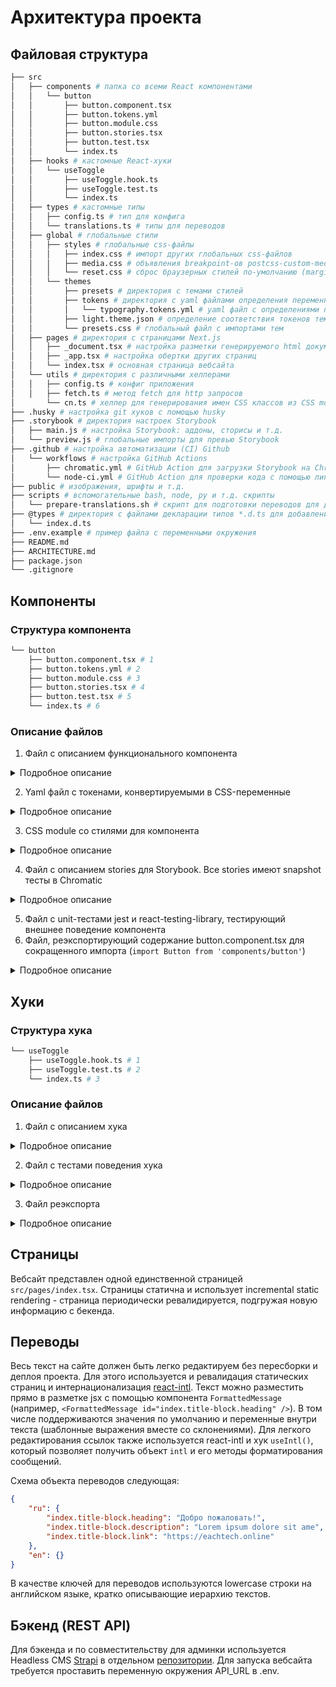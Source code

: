 # Архитектура проекта

## Файловая структура

```bash
├── src
│   ├── components # папка со всеми React компонентами
│   │   └── button
│   │       ├── button.component.tsx
│   │       ├── button.tokens.yml
│   │       ├── button.module.css
│   │       ├── button.stories.tsx
│   │       ├── button.test.tsx
│   │       └── index.ts
│   ├── hooks # кастомные React-хуки
│   │   └── useToggle
│   │       ├── useToggle.hook.ts
│   │       ├── useToggle.test.ts
│   │       └── index.ts
│   ├── types # кастомные типы
│   │   ├── config.ts # тип для конфига
│   │   └── translations.ts # типы для переводов
│   ├── global # глобальные стили
│   │   ├── styles # глобальные css-файлы
│   │   │   ├── index.css # импорт других глобальных css-файлов
│   │   │   ├── media.css # объявления breakpoint-ов postcss-custom-media
│   │   │   └── reset.css # сброс браузерных стилей по-умолчанию (margin, padding)
│   │   └── themes
│   │       ├── presets # директория с темами стилей
│   │       ├── tokens # директория с yaml файлами определения переменных стилей
│   │       │   └── typography.tokens.yml # yaml файл с определениями переменных типографии (шрифты, размеры)
│   │       ├── light.theme.json # определение соответствия токенов теме
│   │       └── presets.css # глобальный файл с импортами тем
│   ├── pages # директория с страницами Next.js
│   │   ├── _document.tsx # настройка разметки генерируемого html документа
│   │   ├── _app.tsx # настройка обертки других страниц
│   │   └── index.tsx # основная страница вебсайта
│   └── utils # директория с различными хелперами
│   │   ├── config.ts # конфиг приложения
│   │   ├── fetch.ts # метод fetch для http запросов
│       └── cn.ts # хелпер для генерирования имен CSS классов из CSS module по BEM
├── .husky # настройка git хуков с помощью husky
├── .storybook # директория настроек Storybook
│   ├── main.js # настройка Storybook: аддоны, сторисы и т.д.
│   └── preview.js # глобальные импорты для превью Storybook
├── .github # настройка автоматизации (CI) Github
│   └── workflows # настройка GitHub Actions
│       ├── chromatic.yml # GitHub Action для загрузки Storybook на Chromatic
│       └── node-ci.yml # GitHub Action для проверки кода с помощью линтеров (yarn lint) и тестов (yarn test)
├── public # изображения, шрифты и т.д.
├── scripts # вспомогательные bash, node, py и т.д. скрипты
│   └── prepare-translations.sh # скрипт для подготовки переводов для деплоя Chromatic
├── @types # директория с файлами декларации типов *.d.ts для добавления типизации, например, библиотекам без поддержки типов
│   └── index.d.ts
├── .env.example # пример файла с переменными окружения
├── README.md
├── ARCHITECTURE.md
├── package.json
└── .gitignore
```

## Компоненты

### Структура компонента

```bash
└── button
    ├── button.component.tsx # 1
    ├── button.tokens.yml # 2
    ├── button.module.css # 3
    ├── button.stories.tsx # 4
    ├── button.test.tsx # 5
    └── index.ts # 6
```

### Описание файлов

1. Файл с описанием функционального компонента

<details>
    <summary>
      Подробное описание
    </summary>

```ts
import React, { ButtonHTMLAttributes, DetailedHTMLProps } from 'react'; // первый импорт всегда React

import { classnames } from '@bem-react/classnames'; // импорт хелпера для комбинирования нескольких класснеймов
import { cn } from 'utils/cn'; // импорт хелпера для генерации класснеймов по методологии BEM из CSS Module файла

import styles from './button.module.css'; // импорт CSS Module

export const cnButton = cn('button', styles); // экспорт хелпера для генерации класснеймов из CSS Module

// типы пропсов компонента - все типы префиксируются T, все пропсы суффиксируются Props
export type TButtonProps = {
    view?: 'primary' | 'secondary';
    size?: 's' | 'm' | 'l';
} & DetailedHTMLProps<
    // помимо наших пропсов, кнопка должна уметь принимать нативные пропсы
    ButtonHTMLAttributes<HTMLButtonElement>,
    HTMLButtonElement
>;

// сам компонент - низкоуровневый, используем forwardRef, для пробрасывания ref нативному  HTML элементу
const Button = React.forwardRef<HTMLButtonElement, TButtonProps>(
    ({ view = 'secondary', size = 'm', className, ...props }, ref) => {
        return (
            <button
                {...props}
                ref={ref}
                // создаем имя класса с помощью БЕМ хелпера и комбинируем с прокидываемым извне
                className={classnames(cnButton({ view, size }), className)}
            />
        );
    },
);

// forwardRef компонентам нужен displayName
Button.displayName = 'Button';

// сам компонент всегда default экспорт из файла
export default Button;
```

</details>

2. Yaml файл с токенами, конвертируемыми в CSS-переменные

<details>
    <summary>
      Подробное описание
    </summary>

```yml
button: # верхний уровень - имя компонента
    padding: # каждый новый уровень добавляет - к имени (`button-padding`)
        value: 8px # само значение переменной
    borderRadius:
        value: 4px;
    size:
        s:
            height: # button-size-s-height
                value: 24px
        m:
            height:
                value: 32px
        l:
            height:
                value: 48px
```

</details>

3. CSS module со стилями для компонента

<details>
  <summary>
    Подробное описание
  </summary>

```css
.button {
    /* сначала идет сам блок */
    display: flex;
    height: var(--button-height);
    align-items: center;
    justify-content: center;
    padding: var(--button-padding);
    border: none;
    border-radius: var(--button-border-radius);
    outline: none;
    transition: transform 0.2s ease-in-out, box-shadow 0.2s ease-in-out;
}

.button:hover {
    /* далее состояния */
    box-shadow: 0 2px 0 0 #000;
    transform: translateY(-2px);
    transition: transform 0.1s ease-in-out, box-shadow 0.1s ease-in-out;
}

.button:focus {
    box-shadow: var(--ring-box-shadow), 0 2px 0 0 #000;
    transform: translateY(-2px);
    transition: transform 0.1s ease-in-out, box-shadow 0.1s ease-in-out;
}

.button:active {
    box-shadow: none;
    transform: none;
}

.button:active:focus {
    box-shadow: var(--ring-box-shadow);
}

.button-text {
    /* элемент */
    color: var(--typography-font-color);
}

.button-text_disabled {
    /* мод элемента */
    color: var(--typography-font-disabled-color);
}

.button_view_primary {
    /* моды блока */
    background-color: var(--color-primary);
    color: #fff;
}

.button_view_secondary {
    background-color: var(--color-secondary);
}

.button_size_s {
    --button-height: var(--button-size-s-height);
}

.button_size_m {
    --button-height: var(--button-size-m-height);
}

.button_size_l {
    --button-height: var(--button-size-l-height);
}
```

</details>

4. Файл с описанием stories для Storybook. Все stories имеют snapshot тесты в Chromatic

<details>
  <summary>
    Подробное описание
  </summary>

```ts
import React from 'react';
import { Story, Meta } from '@storybook/react';

import Button from './button.component';

export default {
    // мета стори
    title: 'Components/Button', // имя стори (/ добавляет директорию)
    component: Button, // сам компонент
    argTypes: {
        // переключаемые в интерфейсе параметры (пропсы)
        label: { control: 'text', defaultValue: 'Click me!' },
        view: {
            control: { type: 'select', options: ['primary', 'secondary'] },
        },
        size: {
            control: { type: 'select', options: ['s', 'm', 'l'] },
            defaultValue: 'm',
        },
    },
    decorators: [
        // декораторы, для добавления дополнительной разметки/логики сторям
        (Story) => (
            <div style={{ padding: 5 }}>
                <Story />
            </div>
        ),
    ],
} as Meta;

// шаблон, используемый для всех стори
const Template: Story = ({ label, ...args }) => (
    <Button {...args}>{label}</Button>
);

// далее сами сторисы

export const Primary = Template.bind({});
Primary.args = {
    view: 'primary',
};

export const Secondary = Template.bind({});
Secondary.args = {
    view: 'secondary',
};

export const Large = Template.bind({});
Large.args = {
    size: 'l',
};

export const Medium = Template.bind({});
Medium.args = {
    size: 'm',
};

export const Small = Template.bind({});
Small.args = {
    size: 's',
};

// далее состояния (в идеале есть все комбинации состояний и view)

export const Hover = Template.bind({});
Hover.parameters = {
    pseudo: { hover: true },
};

export const Focus = Template.bind({});
Focus.parameters = {
    pseudo: { focus: true },
};

export const Active = Template.bind({});
Active.parameters = {
    pseudo: { active: true },
};

export const HoverActive = Template.bind({});
HoverActive.parameters = {
    pseudo: { active: true, hover: true },
};

export const FocusActive = Template.bind({});
FocusActive.parameters = {
    pseudo: { active: true, focus: true },
};

export const HoverFocusActive = Template.bind({});
HoverFocusActive.parameters = {
    pseudo: { active: true, hover: true, focus: true },
};
```

</details>

5. Файл с unit-тестами jest и react-testing-library, тестирующий внешнее поведение компонента
6. Файл, реэкспортирующий содержание button.component.tsx для сокращенного импорта (`import Button from 'components/button'`)

<details>
  <summary>
    Подробное описание
  </summary>

```ts
export { default } from './button.component'; // реэкспорт дефолтного экспорта (самого компонента)
export * from './button.component'; // реэкспорт всего остального (пропсы, хелпер класснейма и т.д.)
```

</details>

## Хуки

### Структура хука

```bash
└── useToggle
    ├── useToggle.hook.ts # 1
    ├── useToggle.test.ts # 2
    └── index.ts # 3
```

### Описание файлов

1. Файл с описанием хука

<details>
  <summary>
    Подробное описание
  </summary>

```ts
import { useCallback, useState } from 'react';

// создаем отдельный тип для хука (явно типизируем возвращаемый кортеж)
export type TUseToggle = (defaultValue?: boolean) => [boolean, () => void];

// сам хук - чистая стрелочная функция
const useToggle: TUseToggle = (defaultValue) => {
    const [value, setValue] = useState<boolean>(Boolean(defaultValue));

    const toggle = useCallback(() => {
        setValue((value) => {
            return !value;
        });
    }, [setValue]);

    return [value, toggle];
};

// дефолтный экспорт - сам хук
export default useToggle;
```

</details>

2. Файл с тестами поведения хука

<details>
  <summary>
    Подробное описание
  </summary>

```ts
/**
 * @jest-environment jsdom
 * выставляем браузерное окружение необходимое для эмуляции работы хуков
 */

import { renderHook, act } from '@testing-library/react-hooks';
import useToggle from './useToggle.hook';

// высокоуревный test suite - describe компонента
describe('useToggle', () => {
    // тест кейс - строка описания и стрелочная функция тест
    it('has false as default value if unspecified', () => {
        // renderHook из react-testing-library/react-hooks
        const { result } = renderHook(() => useToggle());

        expect(result.current[0]).toBe(false);
    });

    // стараемся изолированно проверить все возможные состояния
    it('applies default true value', () => {
        const { result } = renderHook(() => useToggle(true));

        expect(result.current[0]).toBe(true);
    });

    it('applies default false value', () => {
        const { result } = renderHook(() => useToggle(false));

        expect(result.current[0]).toBe(false);
    });

    it('toggles value', () => {
        const { result } = renderHook(() => useToggle(false));

        act(() => {
            result.current[1]();
        });

        expect(result.current[0]).toBe(true);

        act(() => {
            result.current[1]();
        });

        expect(result.current[0]).toBe(false);
    });
});
```

</details>

3. Файл реэкспорта

<details>
  <summary>
    Подробное описание
  </summary>

```ts
export { default } from './useToggle.hook'; // реэкспорт дефолтного экспорта (самого хука)
export * from './useToggle.hook'; // реэкспорт всего остального
```

</details>

## Страницы

Вебсайт представлен одной единственной страницей `src/pages/index.tsx`. Страницы статична и использует incremental static rendering - страница периодически ревалидируется, подгружая новую информацию с бекенда.

## Переводы

Весь текст на сайте должен быть легко редактируем без пересборки и деплоя проекта. Для этого используется и ревалидация статических страниц и интернационализация [react-intl](https://formatjs.io/docs/react-intl). Текст можно разместить прямо в разметке jsx с помощью компонента `FormattedMessage` (например, `<FormattedMessage id="index.title-block.heading" />`). В том числе поддерживаются значения по умолчанию и переменные внутри текста (шаблонные выражения вместе со склонениями). Для легкого редактирования ссылок также используется react-intl и хук `useIntl()`, который позволяет получить объект `intl` и его методы форматирования сообщений.

Схема объекта переводов следующая:

```json
{
    "ru": {
        "index.title-block.heading": "Добро пожаловать!",
        "index.title-block.description": "Lorem ipsum dolore sit ame",
        "index.title-block.link": "https://eachtech.online"
    },
    "en": {}
}
```

В качестве ключей для переводов используются lowercase строки на английском языке, кратко описывающие иерархию текстов.

## Бэкенд (REST API)

Для бэкенда и по совместительству для админки используется Headless CMS [Strapi](https://strapi.io) в отдельном [репозитории](https://github.com/eachtech-dev/navhub-admin). Для запуска вебсайта требуется проставить переменную окружения API_URL в .env.
